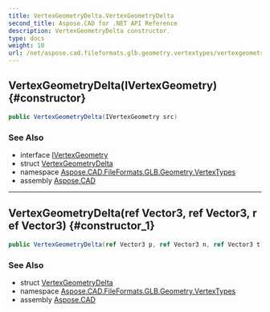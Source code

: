 ```yaml
---
title: VertexGeometryDelta.VertexGeometryDelta
second_title: Aspose.CAD for .NET API Reference
description: VertexGeometryDelta constructor. 
type: docs
weight: 10
url: /net/aspose.cad.fileformats.glb.geometry.vertextypes/vertexgeometrydelta/vertexgeometrydelta/
---
```

## VertexGeometryDelta(IVertexGeometry) {#constructor}

```csharp
public VertexGeometryDelta(IVertexGeometry src)
```

### See Also

* interface [IVertexGeometry](../../ivertexgeometry/)
* struct [VertexGeometryDelta](../)
* namespace [Aspose.CAD.FileFormats.GLB.Geometry.VertexTypes](../../vertexgeometrydelta/)
* assembly [Aspose.CAD](../../../)

---

## VertexGeometryDelta(ref Vector3, ref Vector3, ref Vector3) {#constructor_1}

```csharp
public VertexGeometryDelta(ref Vector3 p, ref Vector3 n, ref Vector3 t)
```

### See Also

* struct [VertexGeometryDelta](../)
* namespace [Aspose.CAD.FileFormats.GLB.Geometry.VertexTypes](../../vertexgeometrydelta/)
* assembly [Aspose.CAD](../../../)


